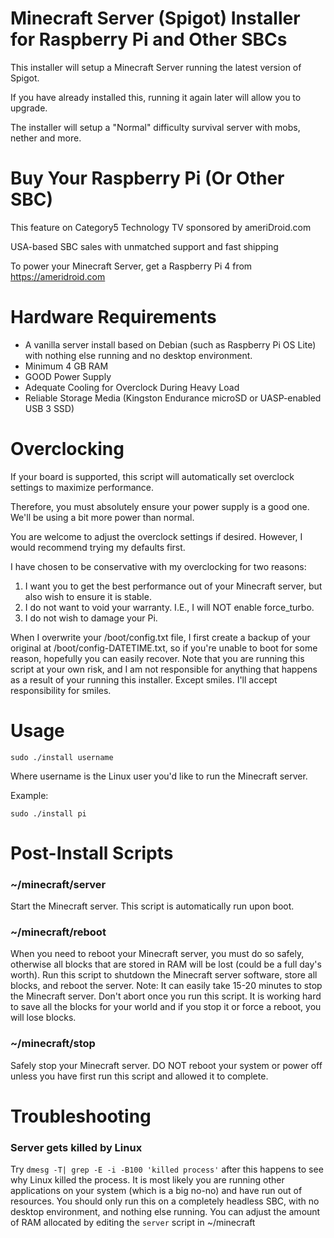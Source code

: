 # Minecraft Server (Spigot) Installer for Raspberry Pi and Other SBCs

This installer will setup a Minecraft Server running the latest version of Spigot.

If you have already installed this, running it again later will allow you to upgrade.

The installer will setup a "Normal" difficulty survival server with mobs, nether and more.


Buy Your Raspberry Pi (Or Other SBC)
====================================

This feature on Category5 Technology TV sponsored by ameriDroid.com

USA-based SBC sales with unmatched support and fast shipping

To power your Minecraft Server, get a Raspberry Pi 4 from https://ameridroid.com


Hardware Requirements
=====================

- A vanilla server install based on Debian (such as Raspberry Pi OS Lite) with nothing else running and no desktop environment.
- Minimum 4 GB RAM
- GOOD Power Supply
- Adequate Cooling for Overclock During Heavy Load
- Reliable Storage Media (Kingston Endurance microSD or UASP-enabled USB 3 SSD)


Overclocking
============

If your board is supported, this script will automatically set overclock settings to maximize performance.

Therefore, you must absolutely ensure your power supply is a good one. We'll be using a bit more power than normal.

You are welcome to adjust the overclock settings if desired. However, I would recommend trying my defaults first.

I have chosen to be conservative with my overclocking for two reasons:

1) I want you to get the best performance out of your Minecraft server, but also wish to ensure it is stable.
2) I do not want to void your warranty. I.E., I will NOT enable force_turbo.
3) I do not wish to damage your Pi.

When I overwrite your /boot/config.txt file, I first create a backup of your original at /boot/config-DATETIME.txt, so if you're unable to boot for some reason, hopefully you can easily recover. Note that you are running this script at your own risk, and I am not responsible for anything that happens as a result of your running this installer. Except smiles. I'll accept responsibility for smiles.


Usage
=====

`sudo ./install username`

Where username is the Linux user you'd like to run the Minecraft server.

Example:

`sudo ./install pi`


Post-Install Scripts
====================

### ~/minecraft/server
Start the Minecraft server. This script is automatically run upon boot.

### ~/minecraft/reboot
When you need to reboot your Minecraft server, you must do so safely, otherwise all blocks that are stored in RAM will be lost (could be a full day's worth). Run this script to shutdown the Minecraft server software, store all blocks, and reboot the server. Note: It can easily take 15-20 minutes to stop the Minecraft server. Don't abort once you run this script. It is working hard to save all the blocks for your world and if you stop it or force a reboot, you will lose blocks.

### ~/minecraft/stop
Safely stop your Minecraft server. DO NOT reboot your system or power off unless you have first run this script and allowed it to complete.


Troubleshooting
===============

### Server gets killed by Linux
Try `dmesg -T| grep -E -i -B100 'killed process'` after this happens to see why Linux killed the process. It is most likely you are running other applications on your system (which is a big no-no) and have run out of resources. You should only run this on a completely headless SBC, with no desktop environment, and nothing else running. You can adjust the amount of RAM allocated by editing the `server` script in ~/minecraft


